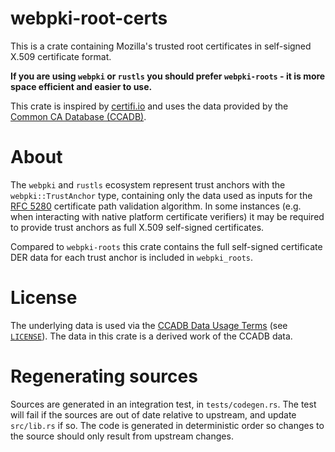 # webpki-root-certs

This is a crate containing Mozilla's trusted root certificates in self-signed
X.509 certificate format.

**If you are using `webpki` or `rustls` you should prefer `webpki-roots` - it is
more space efficient and easier to use.**

This crate is inspired by [certifi.io](https://certifi.io/en/latest/) and uses the data provided by the
[Common CA Database (CCADB)](https://www.ccadb.org/).

# About

The `webpki` and `rustls` ecosystem represent trust anchors with the
`webpki::TrustAnchor` type, containing only the data used as inputs for the [RFC
5280] certificate path validation algorithm. In some instances (e.g. when
interacting with native platform certificate verifiers) it may be required to
provide trust anchors as full X.509 self-signed certificates.

Compared to `webpki-roots` this crate contains the full self-signed certificate
DER data for each trust anchor is included in `webpki_roots`.

[RFC 5280]: https://www.rfc-editor.org/rfc/rfc5280#section-6

# License

The underlying data is used via the [CCADB Data Usage Terms](https://www.ccadb.org/rootstores/usage#ccadb-data-usage-terms) (see [`LICENSE`](LICENSE)).
The data in this crate is a derived work of the CCADB data.

# Regenerating sources

Sources are generated in an integration test, in `tests/codegen.rs`. The test
will fail if the sources are out of date relative to upstream, and update
`src/lib.rs` if so. The code is generated in deterministic order so changes
to the source should only result from upstream changes.

